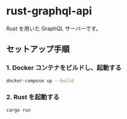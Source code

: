 # rust-graphql-api

Rust を用いた GraphQL サーバーです。

## セットアップ手順

### 1. Docker コンテナをビルドし、起動する

```bash
docker-compose up --build
```

### 2. Rust を起動する

```bash
cargo run
```
